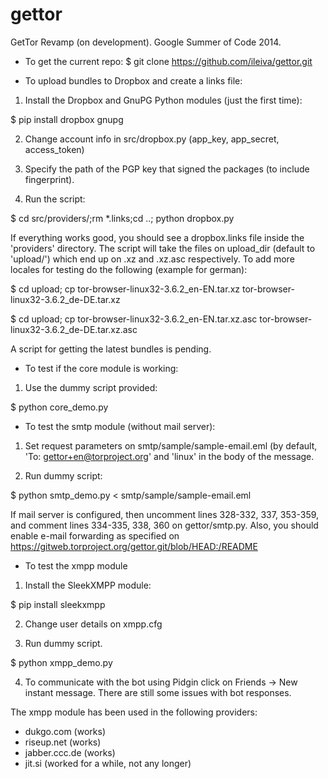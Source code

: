 gettor
======

GetTor Revamp (on development).
Google Summer of Code 2014.

* To get the current repo:
$ git clone https://github.com/ileiva/gettor.git

* To upload bundles to Dropbox and create a links file:

1) Install the Dropbox and GnuPG Python modules (just the first time):

$ pip install dropbox gnupg

2) Change account info in src/dropbox.py (app_key, app_secret, access_token)

3) Specify the path of the PGP key that signed the packages (to include fingerprint).

4) Run the script:

$ cd src/providers/;rm *.links;cd ..; python dropbox.py

If everything works good, you should see a dropbox.links file inside the 'providers' directory. The script will take the files on upload_dir (default to 'upload/') which end up on .xz and .xz.asc respectively. To add more locales for testing do the following (example for german):

$ cd upload; cp tor-browser-linux32-3.6.2_en-EN.tar.xz tor-browser-linux32-3.6.2_de-DE.tar.xz

$ cd upload; cp tor-browser-linux32-3.6.2_en-EN.tar.xz.asc tor-browser-linux32-3.6.2_de-DE.tar.xz.asc

A script for getting the latest bundles is pending.

* To test if the core module is working:

1) Use the dummy script provided:

$ python core_demo.py

* To test the smtp module (without mail server):

1) Set request parameters on smtp/sample/sample-email.eml (by default, 'To: gettor+en@torproject.org' and 'linux' in the body of the message. 

2) Run dummy script:

$ python smtp_demo.py < smtp/sample/sample-email.eml

If mail server is configured, then uncomment lines 328-332, 337, 353-359, and comment lines 334-335, 338, 360 on gettor/smtp.py. Also, you should enable e-mail forwarding as specified on https://gitweb.torproject.org/gettor.git/blob/HEAD:/README

* To test the xmpp module

1) Install the SleekXMPP module:

$ pip install sleekxmpp

2) Change user details on xmpp.cfg

3) Run dummy script.

$ python xmpp_demo.py

4) To communicate with the bot using Pidgin click on Friends -> New instant message. There are still some issues with bot responses.

The xmpp module has been used in the following providers:

 * dukgo.com (works)
 * riseup.net (works)
 * jabber.ccc.de (works)
 * jit.si (worked for a while, not any longer)

 





